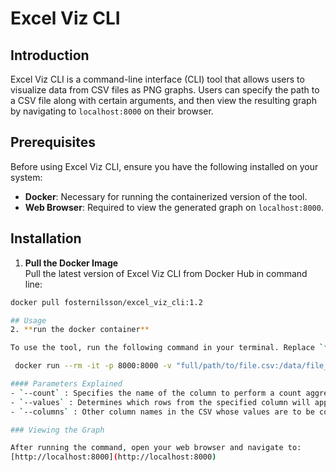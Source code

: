 # Excel Viz CLI

## Introduction
Excel Viz CLI is a command-line interface (CLI) tool that allows users to visualize data from CSV files as PNG graphs. Users can specify the path to a CSV file along with certain arguments, and then view the resulting graph by navigating to `localhost:8000` on their browser.

## Prerequisites
Before using Excel Viz CLI, ensure you have the following installed on your system:
- **Docker**: Necessary for running the containerized version of the tool.
- **Web Browser**: Required to view the generated graph on `localhost:8000`.

## Installation
1.  **Pull the Docker Image**  
   Pull the latest version of Excel Viz CLI from Docker Hub in command line:
   ```bash
   docker pull fosternilsson/excel_viz_cli:1.2

## Usage
2. **run the docker container**

 To use the tool, run the following command in your terminal. Replace `full/path/to/file.csv` with the actual path to your CSV file.

    docker run --rm -it -p 8000:8000 -v "full/path/to/file.csv:/data/file_name.csv" fosternilsson/excel_viz_cli:1.2 /data/file_name.csv --count --values --columns

#### Parameters Explained
- `--count` : Specifies the name of the column to perform a count aggregation on.
- `--values` : Determines which rows from the specified column will appear on the x-axis of the graph.
- `--columns` : Other column names in the CSV whose values are to be counted and displayed.

### Viewing the Graph

After running the command, open your web browser and navigate to:
[http://localhost:8000](http://localhost:8000)

